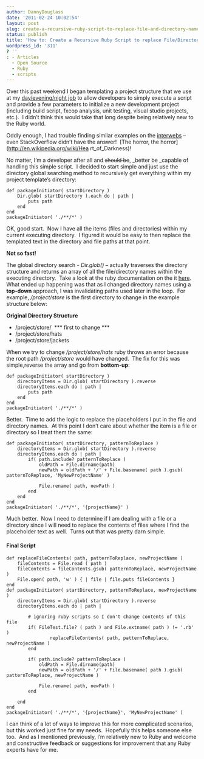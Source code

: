 ```yaml
---
author: DannyDouglass
date: '2011-02-24 10:02:54'
layout: post
slug: create-a-recursive-ruby-script-to-replace-file-and-directory-names-and-file-contents
status: publish
title: 'How to: Create a Recursive Ruby Script to replace File/Directory Names and File Contents'
wordpress_id: '311'
? ''
: - Articles
  - Open Source
  - Ruby
  - scripts
---
```


Over this past weekend I began templating a project structure that we use at my [day/evening/night job](http://dannydouglass.com/aboutme/) to allow developers to simply execute a script and provide a few parameters to
initialize a new development project (including build script, fxcop analysis, unit testing, visual studio projects, etc.).  I didn’t think this would take that long despite being relatively new to the Ruby world.

Oddly enough, I had trouble finding similar examples on the [interwebs](http://www.urbandictionary.com/define.php?term=interwebs) – even StackOverflow didn’t have the answer!  [The horror, the horror](http://en.wikipedia.org/wiki/Hea rt_of_Darkness)!

No matter, I’m a developer after all and <strike>should be</strike>, _better be _capable of handling this simple script.  I decided to start simple and just use the directory global searching method to recursively get everything within my project template’s directory:
    
    def packageInitiator( startDirectory )  
    	Dir.glob( startDirectory ).each do | path | 
    		puts path
    	end
    end  
    packageInitiator( './**/*' )

OK, good start.  Now I have all the items (files and directories) within my current executing directory.  I figured it would be easy to then replace the templated text in the directory and file paths at that point.

**Not so fast!**

The global directory search - _Dir.glob()_ – actually traverses the directory structure and returns an array of all the file/directory names within the executing directory.  Take a look at the ruby documentation on the it [here](http://ruby-doc.org/core/classes/Dir.html).  What ended up happening was that as I changed directory names using a **top-down** approach, I was
invalidating paths used later in the loop.  For example, _/project/store_ is the first directory to change in the example structure below:

**Original Directory Structure**   

+ /project/store/  *** first to change ***  
+ /project/store/hats  
+ /project/store/jackets  

When we try to change _/project/store/hats_ ruby throws an error because the root path _/project/store_ would have changed.  The fix for this was simple,reverse the array and go from **bottom-up**:
    
    def packageInitiator( startDirectory )   
    	directoryItems = Dir.glob( startDirectory ).reverse
    	directoryItems.each do | path | 
    		puts path
    	end
    end  
    packageInitiator( './**/*' )

Better.  Time to add the logic to replace the placeholders I put in the file and directory names.  At this point I don’t care about whether the item is a file or directory so I treat them the same:
    
    def packageInitiator( startDirectory, patternToReplace )   
    	directoryItems = Dir.glob( startDirectory ).reverse
    	directoryItems.each do | path | 
    		if( path.include? patternToReplace )
    			oldPath = File.dirname(path)
    			newPath = oldPath + '/' + File.basename( path ).gsub( patternToReplace, 'MyNewProjectName' )
    			
    			File.rename( path, newPath )	
    		end
    	end
    end  
    packageInitiator( './**/*', '{projectName}' )

Much better.  Now I need to determine if I am dealing with a file or a directory since I will need to replace the contents of files where I find the placeholder text as well.  Turns out that was pretty darn simple.

#### Final Script
    
    def replaceFileContents( path, patternToReplace, newProjectName )
    	fileContents = File.read ( path )
    	fileContents = fileContents.gsub( patternToReplace, newProjectName )
    	File.open( path, 'w' ) { | file | file.puts fileContents }
    end  
    def packageInitiator( startDirectory, patternToReplace, newProjectName )   
    	directoryItems = Dir.glob( startDirectory ).reverse
    	directoryItems.each do | path | 
    		
    		# ignoring ruby scripts so I don't change contents of this file
    		if( FileTest.file? ( path ) and File.extname( path ) != '.rb' )
    				replaceFileContents( path, patternToReplace, newProjectName )
    		end
    		
    		if( path.include? patternToReplace )
    			oldPath = File.dirname(path)
    			newPath = oldPath + '/' + File.basename( path ).gsub( patternToReplace, newProjectName )
    			
    			File.rename( path, newPath )	
    		end
    		
    	end
    end  
    packageInitiator( './**/*', '{projectName}', 'MyNewProjectName' )
    
I can think of a lot of ways to improve this for more complicated scenarios, but this worked just fine for my needs.  Hopefully this helps someone else too.  And as I mentioned previously, I’m relatively new to Ruby and welcome and constructive feedback or suggestions for improvement that any Ruby experts have for me.